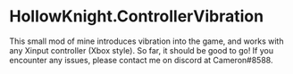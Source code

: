 # HollowKnight.ControllerVibration
This small mod of mine introduces vibration into the game, and works with any Xinput controller (Xbox style). So far, it should be good to go! If you encounter any issues, please contact me on discord at Cameron#8588.
